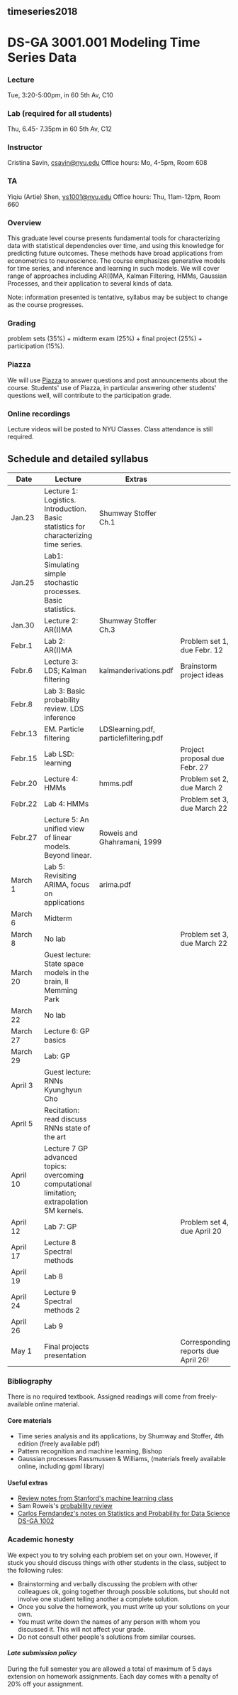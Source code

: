 ##  timeseries2018
#  DS-GA 3001.001  Modeling Time Series Data

### Lecture 
Tue, 3:20-5:00pm, in 60 5th Av, C10

### Lab (required for all students)
Thu, 6.45- 7.35pm in  60 5th Av, C12

###  Instructor 
Cristina Savin, csavin@nyu.edu
Office hours: Mo, 4-5pm, Room 608

### TA 
Yiqiu (Artie) Shen, ys1001@nyu.edu
Office hours: Thu, 11am-12pm, Room 660

### Overview
This graduate level course presents fundamental tools for characterizing data with statistical dependencies over time, and using this knowledge for predicting future outcomes. These methods have broad applications from econometrics to neuroscience. The course emphasizes generative models for time series, and inference and learning in such models. We will cover range of approaches including AR(I)MA, Kalman Filtering, HMMs, Gaussian Processes,  and their application to several kinds of data.

Note: information presented is tentative, syllabus may be subject to change as the course progresses.

### Grading
problem sets (35%) + midterm exam (25%) + final project (25%) + participation (15%). 

### Piazza 
We will use [Piazza]( https://piazza.com/nyu/spring2018/dsga3001008/home) to answer questions and post announcements about the course.  Students' use of Piazza, in particular answering other students' questions well, will contribute to the participation grade.

### Online recordings 
Lecture videos will be posted to NYU Classes. Class attendance is still required.

## Schedule and detailed syllabus

| Date | Lecture  | Extras | |
|----------|---------------|----------------|----------------|
|Jan.23| Lecture 1: Logistics. Introduction.  Basic statistics for characterizing time series. | Shumway Stoffer Ch.1  | |
|Jan.25| Lab1: Simulating simple stochastic processes. Basic statistics. | | |
|Jan.30| Lecture 2: AR(I)MA | Shumway Stoffer Ch.3 | |
|Febr.1| Lab 2: AR(I)MA | | Problem set 1, due Febr. 12 |
|Febr.6| Lecture 3: LDS; Kalman filtering | kalmanderivations.pdf | Brainstorm project ideas |
|Febr.8| Lab 3: Basic probability review. LDS inference | | |
|Febr.13 |EM. Particle filtering | LDSlearning.pdf, particlefiltering.pdf | |
|Febr.15 |Lab LSD: learning  | | Project proposal due Febr. 27 |
|Febr.20 |Lecture 4: HMMs | hmms.pdf | Problem set 2, due March 2|
|Febr.22| Lab 4: HMMs | | Problem set 3, due March 22 |
|Febr.27 | Lecture 5: An unified view of linear models. Beyond linear. | Roweis and Ghahramani, 1999 |
|March 1 | Lab 5: Revisiting ARIMA, focus on applications | arima.pdf |
|March 6 | Midterm | | |
|March 8 | No lab | | Problem set 3, due March 22|
|March 20| Guest lecture: State space models in the brain, Il Memming Park| | |
|March 22| No lab | | |
|March 27 | Lecture 6: GP basics | | |
|March 29 | Lab: GP  | | |
|April 3 | Guest lecture: RNNs Kyunghyun Cho | | |
|April 5| Recitation: read discuss RNNs state of the art| | |
|April 10| Lecture 7 GP advanced topics: overcoming computational limitation; extrapolation SM kernels.|||
|April 12| Lab 7: GP|| Problem set 4, due April 20 |
|April 17| Lecture 8 Spectral methods |||
|April 19| Lab 8 |||
|April 24| Lecture 9 Spectral methods 2|||
|April 26| Lab 9 |||
|May 1| Final projects presentation || Corresponding reports due April 26!|


### Bibliography
There is no required textbook. Assigned readings will come from freely-available online material.

#### Core materials
 - Time series analysis and its applications, by Shumway and Stoffer, 4th edition (freely available pdf)
 - Pattern recognition and machine learning, Bishop
 - Gaussian processes Rassmussen & Williams, (materials freely available online, including gpml library)

#### Useful extras
 - [Review notes from Stanford's machine learning class](http://cs229.stanford.edu/section/cs229-prob.pdf)
 - Sam Roweis's [probability review](http://cs.nyu.edu/%7Edsontag/courses/ml12/notes/probx.pdf)
 - [Carlos Ferndandez's notes on Statistics and Probability for Data Science DS-GA 1002](http://www.cims.nyu.edu/~cfgranda/pages/stuff/probability_stats_for_DS.pdf) 

### Academic honesty

We expect you to try solving each problem set on your own. However, if  stuck  you should discuss things with other students in the class, subject to the following rules:
  - Brainstorming and verbally discussing the problem with other colleagues ok, going together through possible solutions, but should not involve one student telling another a complete solution.
  - Once you solve the homework, you must write up your solutions on your own.
  - You must write down the names of any person with whom you discussed it. This will not affect your grade.
  - Do not consult other people's solutions from similar courses.

#### *Late submission policy*
During the full semester you are allowed a total of maximum of 5 days extension on homework assignments. Each day comes with a  penalty of 20% off your assignment.
